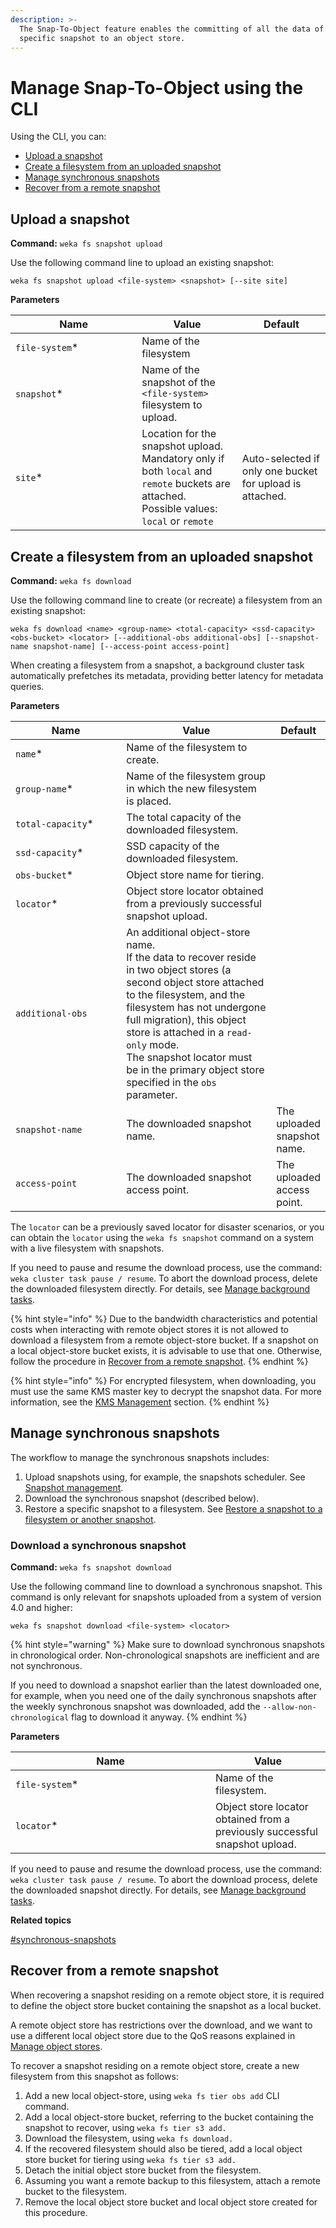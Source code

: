 ```yaml
---
description: >-
  The Snap-To-Object feature enables the committing of all the data of a
  specific snapshot to an object store.
---
```


# Manage Snap-To-Object using the CLI

Using the CLI, you can:

* [Upload a  snapshot](snap-to-obj-1.md#upload-a-snapshot)
* [Create a filesystem from an uploaded snapshot](snap-to-obj-1.md#create-a-filesystem-from-an-uploaded-snapshot)
* [Manage synchronous snapshots](snap-to-obj-1.md#manage-synchronous-snapshots)
* [Recover from a remote snapshot](snap-to-obj-1.md#recover-from-a-remote-snapshot)

## Upload a  snapshot

**Command:** `weka fs snapshot upload`

Use the following command line to upload an existing snapshot:

`weka fs snapshot upload <file-system> <snapshot> [--site site]`

**Parameters**

<table><thead><tr><th width="186.33333333333331">Name</th><th>Value</th><th>Default</th></tr></thead><tbody><tr><td><code>file-system</code>*</td><td>Name of the filesystem</td><td></td></tr><tr><td><code>snapshot</code>*</td><td>Name of the snapshot of the <code>&#x3C;file-system></code> filesystem to upload.<br></td><td></td></tr><tr><td><code>site</code>*</td><td>Location for the snapshot  upload.<br>Mandatory only if both <code>local</code> and <code>remote</code> buckets are attached.<br>Possible values: <code>local</code> or <code>remote</code></td><td>Auto-selected if only one bucket for upload is attached.</td></tr></tbody></table>

## Create a filesystem from an uploaded snapshot

**Command:** `weka fs download`

Use the following command line to create (or recreate) a filesystem from an existing snapshot:

`weka fs download <name> <group-name> <total-capacity> <ssd-capacity> <obs-bucket> <locator> [--additional-obs additional-obs] [--snapshot-name snapshot-name] [--access-point access-point]`

When creating a filesystem from a snapshot, a background cluster task automatically prefetches its metadata, providing better latency for metadata queries.

**Parameters**

<table><thead><tr><th width="212">Name</th><th width="317">Value</th><th>Default</th></tr></thead><tbody><tr><td><code>name</code>*</td><td>Name of the filesystem to create.</td><td></td></tr><tr><td><code>group-name</code>*</td><td>Name of the filesystem group in which the new filesystem is placed.</td><td></td></tr><tr><td><code>total-capacity</code>*</td><td>The total capacity of the downloaded filesystem.</td><td></td></tr><tr><td><code>ssd-capacity</code>*</td><td>SSD capacity of the downloaded filesystem.</td><td></td></tr><tr><td><code>obs-bucket</code>*</td><td>Object store name for tiering.</td><td></td></tr><tr><td><code>locator</code>*</td><td>Object store locator obtained from a previously successful snapshot upload.</td><td></td></tr><tr><td><code>additional-obs</code></td><td>An additional object-store name.<br>If the data to recover reside in two object stores (a second object store attached to the filesystem, and the filesystem has not undergone full migration), this object store is attached in a <code>read-only</code> mode.<br>The snapshot locator must be in the primary object store specified in the <code>obs</code> parameter.</td><td></td></tr><tr><td><code>snapshot-name</code></td><td>The downloaded snapshot name.</td><td>The uploaded snapshot name.</td></tr><tr><td><code>access-point</code></td><td>The downloaded snapshot access point. </td><td>The uploaded access point.</td></tr></tbody></table>

The `locator` can be a previously saved locator for disaster scenarios, or you can obtain the `locator` using the `weka fs snapshot` command on a system with a live filesystem with snapshots.

If you need to pause and resume the download process, use the command: `weka cluster task pause / resume`. To abort the download process, delete the downloaded filesystem directly. For details, see [Manage background tasks](../../usage/background-tasks/#managing-background-tasks).

{% hint style="info" %}
Due to the bandwidth characteristics and potential costs when interacting with remote object stores it is not allowed to download a filesystem from a remote object-store bucket. If a snapshot on a local object-store bucket exists, it is advisable to use that one. Otherwise, follow the procedure in [Recover from a remote snapshot](./#recover-from-a-remote-snapshot).&#x20;
{% endhint %}

{% hint style="info" %}
For encrypted filesystem, when downloading, you must use the same KMS master key to decrypt the snapshot data. For more information, see the [KMS Management](../../usage/security/kms-management/#overview) section.
{% endhint %}

## Manage synchronous snapshots

The workflow to manage the synchronous snapshots includes:

1. Upload snapshots using, for example, the snapshots scheduler. See [Snapshot management](broken-reference).
2. Download the synchronous snapshot (described below).
3. Restore a specific snapshot to a filesystem. See [Restore a snapshot to a filesystem or another snapshot](../snapshots/snapshots-1.md#restore-a-snapshot-to-a-filesystem-or-another-snapshot).

### Download a synchronous snapshot

**Command:** `weka fs snapshot download`

Use the following command line to download a synchronous snapshot. This command is only relevant for snapshots uploaded from a system of version 4.0 and higher:

&#x20;`weka fs snapshot download <file-system> <locator>`

{% hint style="warning" %}
Make sure to download synchronous snapshots in chronological order. Non-chronological snapshots are inefficient and are not synchronous.&#x20;

If you need to download a snapshot earlier than the latest downloaded one, for example, when you need one of the daily synchronous snapshots after the weekly synchronous snapshot was downloaded, add the `--allow-non-chronological` flag to download it anyway.
{% endhint %}

**Parameters**

<table><thead><tr><th width="304">Name</th><th>Value</th></tr></thead><tbody><tr><td><code>file-system</code>*</td><td>Name of the filesystem.</td></tr><tr><td><code>locator</code>*</td><td>Object store locator obtained from a previously successful snapshot upload.</td></tr></tbody></table>

If you need to pause and resume the download process, use the command: `weka cluster task pause / resume`. To abort the download process, delete the downloaded snapshot directly. For details, see [Manage background tasks](../../usage/background-tasks/#managing-background-tasks).

**Related topics**

[#synchronous-snapshots](./#synchronous-snapshots "mention")

## Recover from a remote snapshot

When recovering a snapshot residing on a remote object store, it is required to define the object store bucket containing the snapshot as a local bucket.

A remote object store has restrictions over the download, and we want to use a different local object store due to the QoS reasons explained in [Manage object stores](../managing-object-stores/#overview).

To recover a snapshot residing on a remote object store, create a new filesystem from this snapshot as follows:

1. Add a new local object-store, using `weka fs tier obs add` CLI command.
2. Add a local object-store bucket, referring to the bucket containing the snapshot to recover, using `weka fs tier s3 add.`
3. Download the filesystem, using `weka fs download.`
4. If the recovered filesystem should also be tiered, add a local object store bucket for tiering using `weka fs tier s3 add.`
5. Detach the initial object store bucket from the filesystem.
6. Assuming you want a remote backup to this filesystem, attach a remote bucket to the filesystem.
7. Remove the local object store bucket and local object store created for this procedure.
